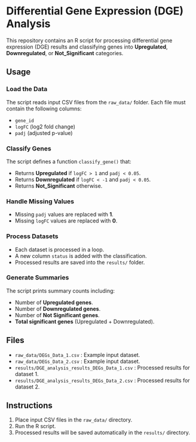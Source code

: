 # Differential Gene Expression (DGE) Analysis

This repository contains an R script for processing differential gene expression (DGE) results and classifying genes into **Upregulated**, **Downregulated**, or **Not\_Significant** categories.

## Usage

### Load the Data

The script reads input CSV files from the `raw_data/` folder. Each file must contain the following columns:

* `gene_id`
* `logFC` (log2 fold change)
* `padj` (adjusted p-value)

### Classify Genes

The script defines a function `classify_gene()` that:

* Returns **Upregulated** if `logFC > 1` and `padj < 0.05`.
* Returns **Downregulated** if `logFC < -1` and `padj < 0.05`.
* Returns **Not\_Significant** otherwise.

### Handle Missing Values

* Missing `padj` values are replaced with **1**.
* Missing `logFC` values are replaced with **0**.

### Process Datasets

* Each dataset is processed in a loop.
* A new column `status` is added with the classification.
* Processed results are saved into the `results/` folder.

### Generate Summaries

The script prints summary counts including:

* Number of **Upregulated genes**.
* Number of **Downregulated genes**.
* Number of **Not Significant genes**.
* **Total significant genes** (Upregulated + Downregulated).

## Files

* `raw_data/DEGs_Data_1.csv` : Example input dataset.
* `raw_data/DEGs_Data_2.csv` : Example input dataset.
* `results/DGE_analysis_results_DEGs_Data_1.csv` : Processed results for dataset 1.
* `results/DGE_analysis_results_DEGs_Data_2.csv` : Processed results for dataset 2.

## Instructions

1. Place input CSV files in the `raw_data/` directory.
2. Run the R script.
3. Processed results will be saved automatically in the `results/` directory.

